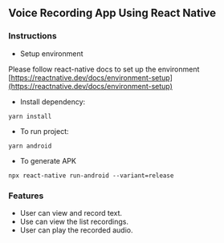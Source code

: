 ## Voice Recording App Using React Native

### Instructions
- Setup environment

Please follow react-native docs to set up the environment
[https://reactnative.dev/docs/environment-setup](https://reactnative.dev/docs/environment-setup)


- Install dependency:
```
yarn install
```
- To run project:
```
yarn android
```

- To generate APK
```
npx react-native run-android --variant=release
```

### Features

- User can view and record text.
- Use can view the list recordings.
- User can play the recorded audio. 



